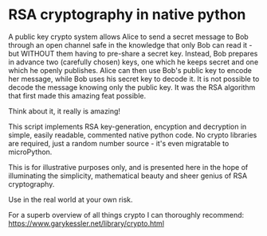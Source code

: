 # RSA cryptography in native python

A public key crypto system allows Alice to send a secret message to 
Bob through an open channel safe in the knowledge that only Bob can
read it - but WITHOUT them having to pre-share a secret key.
Instead, Bob prepares in advance two (carefully chosen) keys, one
which he keeps secret and one which he openly publishes.
Alice can then use Bob's public key to encode her message, while Bob
uses his secret key to decode it. It is not possible to decode the
message knowing only the public key. It was the RSA algorithm that
first made this amazing feat possible.

Think about it, it really is amazing!

This script implements RSA key-generation, encyption and decryption in simple,
easily readable, commented native python code. No crypto libraries are required,
just a random number source - it's even migratable to microPython.

This is for illustrative purposes only, and is presented here in the
hope of illuminating the simplicity, mathematical beauty and sheer
genius of RSA cryptography.

Use in the real world at your own risk.

For a superb overview of all things crypto I can thoroughly recommend:
https://www.garykessler.net/library/crypto.html
